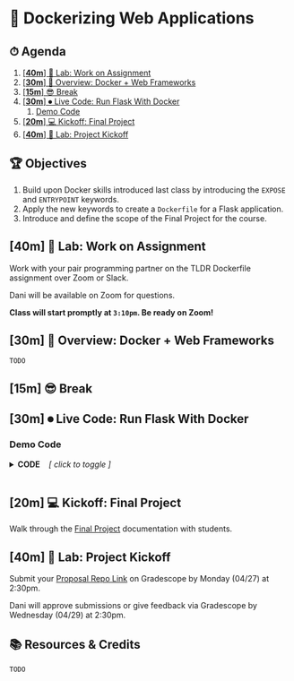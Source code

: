 # 🐳 Dockerizing Web Applications

<!-- > -->

<!-- omit in toc -->
## ⏱ Agenda

1. [[**40m**] 🔭 Lab: Work on Assignment](#40m-%f0%9f%94%ad-lab-work-on-assignment)
1. [[**30m**] 📖 Overview: Docker + Web Frameworks](#30m-%f0%9f%93%96-overview-docker--web-frameworks)
1. [[**15m**] 😎 Break](#15m-%f0%9f%98%8e-break)
1. [[**30m**] ⏺ Live Code: Run Flask With Docker](#30m-%e2%8f%ba-live-code-run-flask-with-docker)
   1. [Demo Code](#demo-code)
1. [[**20m**] 💻 Kickoff: Final Project](#20m-%f0%9f%92%bb-kickoff-final-project)
1. [[**40m**] 🔭 Lab: Project Kickoff](#40m-%f0%9f%94%ad-lab-project-kickoff)

<!-- > -->

<!-- omit in toc -->
## 🏆 Objectives

1. Build upon Docker skills introduced last class by introducing the `EXPOSE` and `ENTRYPOINT` keywords.
1. Apply the new keywords to create a `Dockerfile` for a Flask application.
1. Introduce and define the scope of the Final Project for the course.

<!-- > -->

## [**40m**] 🔭 Lab: Work on Assignment

Work with your pair programming partner on the TLDR Dockerfile assignment over Zoom or Slack.

Dani will be available on Zoom for questions.

**Class will start promptly at `3:10pm`. Be ready on Zoom!**

<!-- > -->

## [**30m**] 📖 Overview: Docker + Web Frameworks

`TODO`

<!-- > -->

## [**15m**] 😎 Break

<!-- > -->

## [**30m**] ⏺ Live Code: Run Flask With Docker

### Demo Code

<details><summary><strong>CODE</strong><em>&nbsp;&nbsp;&nbsp;&nbsp;[ click to toggle ]</em></summary>
<p>

```bash
# TODO
```

</p></details><br>

<!-- > -->

## [**20m**] 💻 Kickoff: Final Project

Walk through the [Final Project](https://make-school-courses.github.io/BEW-2.2-Docker-DevOps-Deployments/#/Projects/FinalProject) documentation with students.

<!-- > -->

## [**40m**] 🔭 Lab: Project Kickoff

Submit your [Proposal Repo Link](https://www.gradescope.com/courses/105262/assignments/467884) on Gradescope by Monday (04/27) at 2:30pm.

Dani will approve submissions or give feedback via Gradescope by Wednesday (04/29) at 2:30pm.

<!-- > -->


<!-- omit in toc -->
## 📚 Resources & Credits

`TODO`
